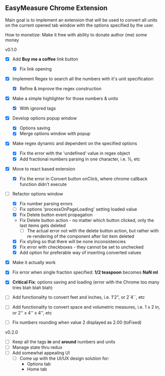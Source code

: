 ## EasyMeasure Chrome Extension

Main goal is to implement an extension that will be used to convert all units on the current opened tab window with the options specified by the user.

How to monetize:
    Make it free with ability to donate author (me) some money

v0.1.0
- [x] Add __Buy me a coffee__ link button
    - [x] Fix link opening
- [x] Implement Regex to search all the numbers with it's unit specification
    - [x] Refine & improve the regex construction
- [x] Make a simple highlighter for those numbers & units
    - [x] With ignored tags
- [x] Develop options popup window
    - [x] Options saving 
    - [x] Merge options window with popup
- [x] Make regex dynamic and dependent on the specified options
    - [x] Fix the error with the 'undefined' value in regex object
    - [x] Add fractional numbers parsing in one character, i.e. ½, etc
- [x] Move to react based extension
    - [x] Fix the error in Convert button onClick, where chrome callback function didn't execute
- [ ] Refactor options window
    - [x] Fix number parsing errors
    - [ ] Fix options 'processOnPageLoading' setting loaded value
    - [x] Fix Delete button event propagation
    - Fix Delete button action - no matter which button clicked, only the last items gets deleted
        - [ ] The actual error not with the delete button action, but rather with re-rendering of the component after list item deleted
    - [x] Fix styling so that there will be none inconsistencies
    - [x] Fix error with checkboxes - they cannot be set to unchecked
    - [x] Add option for preferable way of inserting converted values 
- [x] Make it actually work
- [x] Fix error when single fraction specified: __1/2 teaspoon__ becomes __NaN ml__
- [x] __Critical Fix__: options saving and loading (error with the Chrome too many tries blah blah blah)
- [ ] Add functionality to convert feet and inches, i.e. 1'2", or 2`4``, etc
- [ ] Add functionality to convert space and volumetric measures, i.e. 1 x 2 in, or 2'' x 4'' x 4'', etc 
- [ ] Fix numbers rounding when value 2 displayed as 2.00 (toFixed)


v0.2.0
- [ ] Keep all the tags __in__ and __around__ numbers and units
- [ ] Manage state thru redux
- [ ] Add somewhat appealing UI
    - [ ] Come up with the UI/UX design solution for:
        - Options tab
        - Home tab 